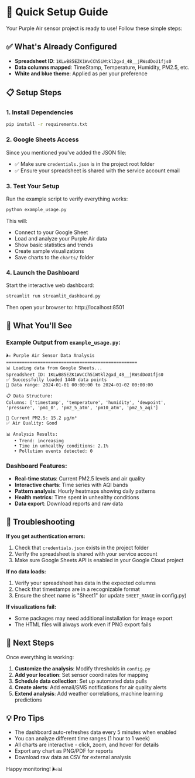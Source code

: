# 🚀 Quick Setup Guide

Your Purple Air sensor project is ready to use! Follow these simple steps:

## ✅ What's Already Configured

- **Spreadsheet ID**: `1KLwB85EZK1WvCCh5iWtkl2gxd_4B__jRWsdDoU1fjs0`
- **Data columns mapped**: TimeStamp, Temperature, Humidity, PM2.5, etc.
- **White and blue theme**: Applied as per your preference

## 📋 Setup Steps

### 1. Install Dependencies
```bash
pip install -r requirements.txt
```

### 2. Google Sheets Access
Since you mentioned you've added the JSON file:
- ✅ Make sure `credentials.json` is in the project root folder
- ✅ Ensure your spreadsheet is shared with the service account email

### 3. Test Your Setup
Run the example script to verify everything works:
```bash
python example_usage.py
```

This will:
- Connect to your Google Sheet
- Load and analyze your Purple Air data
- Show basic statistics and trends
- Create sample visualizations
- Save charts to the `charts/` folder

### 4. Launch the Dashboard
Start the interactive web dashboard:
```bash
streamlit run streamlit_dashboard.py
```

Then open your browser to: http://localhost:8501

## 🎯 What You'll See

### Example Output from `example_usage.py`:
```
🌬️ Purple Air Sensor Data Analysis
==================================================
📊 Loading data from Google Sheets...
Spreadsheet ID: 1KLwB85EZK1WvCCh5iWtkl2gxd_4B__jRWsdDoU1fjs0
✅ Successfully loaded 1440 data points
📅 Data range: 2024-01-01 00:00:00 to 2024-01-02 00:00:00

📋 Data Structure:
Columns: ['timestamp', 'temperature', 'humidity', 'dewpoint', 'pressure', 'pm1_0', 'pm2_5_atm', 'pm10_atm', 'pm2_5_aqi']

🎯 Current PM2.5: 15.2 μg/m³
✅ Air Quality: Good

📊 Analysis Results:
   • Trend: increasing
   • Time in unhealthy conditions: 2.1%
   • Pollution events detected: 0
```

### Dashboard Features:
- **Real-time status**: Current PM2.5 levels and air quality
- **Interactive charts**: Time series with AQI bands
- **Pattern analysis**: Hourly heatmaps showing daily patterns
- **Health metrics**: Time spent in unhealthy conditions
- **Data export**: Download reports and raw data

## 🔧 Troubleshooting

**If you get authentication errors:**
1. Check that `credentials.json` exists in the project folder
2. Verify the spreadsheet is shared with your service account
3. Make sure Google Sheets API is enabled in your Google Cloud project

**If no data loads:**
1. Verify your spreadsheet has data in the expected columns
2. Check that timestamps are in a recognizable format
3. Ensure the sheet name is "Sheet1" (or update `SHEET_RANGE` in config.py)

**If visualizations fail:**
- Some packages may need additional installation for image export
- The HTML files will always work even if PNG export fails

## 🌟 Next Steps

Once everything is working:

1. **Customize the analysis**: Modify thresholds in `config.py`
2. **Add your location**: Set sensor coordinates for mapping
3. **Schedule data collection**: Set up automated data pulls
4. **Create alerts**: Add email/SMS notifications for air quality alerts
5. **Extend analysis**: Add weather correlations, machine learning predictions

## 💡 Pro Tips

- The dashboard auto-refreshes data every 5 minutes when enabled
- You can analyze different time ranges (1 hour to 1 week)
- All charts are interactive - click, zoom, and hover for details
- Export any chart as PNG/PDF for reports
- Download raw data as CSV for external analysis

Happy monitoring! 🌬️📊 